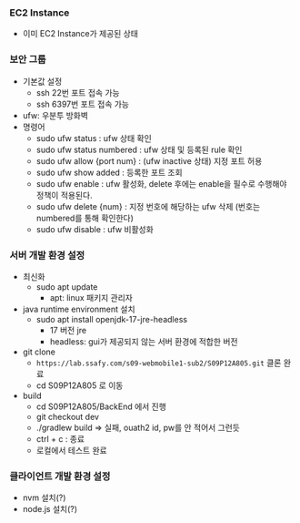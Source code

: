 ### EC2 Instance
- 이미 EC2 Instance가 제공된 상태

### 보안 그룹
- 기본값 설정
  - ssh 22번 포트 접속 가능
  - ssh 6397번 포트 접속 가능
- ufw: 우분투 방화벽
- 명령어
  - sudo ufw status : ufw 상태 확인
  - sudo ufw status numbered : ufw 상태 및 등록된 rule 확인
  - sudo ufw allow {port num} : (ufw inactive 상태) 지정 포트 허용
  - sudo ufw show added : 등록한 포트 조회
  - sudo ufw enable : ufw 활성화, delete 후에는 enable을 필수로 수행해야 정책이 적용된다.
  - sudo ufw delete {num} : 지정 번호에 해당하는 ufw 삭제 (번호는 numbered를 통해 확인한다)
  - sudo ufw disable : ufw 비활성화

### 서버 개발 환경 설정
- 최신화
  - sudo apt update
    - apt: linux 패키지 관리자
- java runtime environment 설치
  - sudo apt install openjdk-17-jre-headless
    - 17 버전 jre
    - headless: gui가 제공되지 않는 서버 환경에 적합한 버전
- git clone
  - `https://lab.ssafy.com/s09-webmobile1-sub2/S09P12A805.git` 클론 완료
  - cd S09P12A805 로 이동
- build
  - cd S09P12A805/BackEnd 에서 진행
  - git checkout dev
  - ./gradlew build => 실패, ouath2 id, pw를 안 적어서 그런듯
  - ctrl + c : 종료
  - 로컬에서 테스트 완료

### 클라이언트 개발 환경 설정
- nvm 설치(?)
- node.js 설치(?)